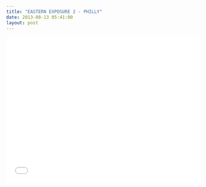 ```yaml
---
title: "EASTERN EXPOSURE 2 - PHILLY"
date: 2013-08-13 05:41:00
layout: post
---
```


<p><iframe frameborder="0" height="393" src="//www.youtube.com/embed/sFUY_89MfoI" width="524"></iframe></p>
